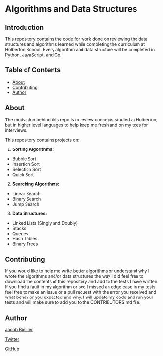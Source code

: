 # Algorithms and Data Structures

## Introduction

This repository contains the code for work done on reviewing the data structures and algorithms learned while completing the curriculum at Holberton School. Every algorithm and data structure will be completed in Python, JavaScript, and Go.

## Table of Contents

* [About](#about)
* [Contributing](#contributing)
* [Author](#author)

## About

The motivation behind this repo is to review concepts studied at Holberton, but in higher level languages to help keep me fresh and on my toes for interviews.

This repository contains projects on:

1. **Sorting Algorithms:**

* Bubble Sort
* Insertion Sort
* Selection Sort
* Quick Sort

2. **Searching Algorithms:**

* Linear Search
* Binary Search
* Jump Search

3. **Data Structures:**

* Linked Lists (Singly and Doubly)
* Stacks
* Queues
* Hash Tables
* Binary Trees

## Contributing

If you would like to help me write better algorithms or understand why I wrote the algorithms and/or data structures the way I did feel free to download the contents of this repository and add to the tests I have written. If you find a fault in my algorithm or see I missed an edge case in my tests feel free to make an issue or a pull request with the error you received and what behavior you expected and why. I will update my code and run your tests and will make sure to add you to the CONTRIBUTORS.md file.

## Author

[Jacob Biehler](https://www.linkedin.com/in/jacob-biehler-475573139/)

[Twitter](https://twitter.com/Biehlerj)

[GitHub](https://github.com/biehlerj)
